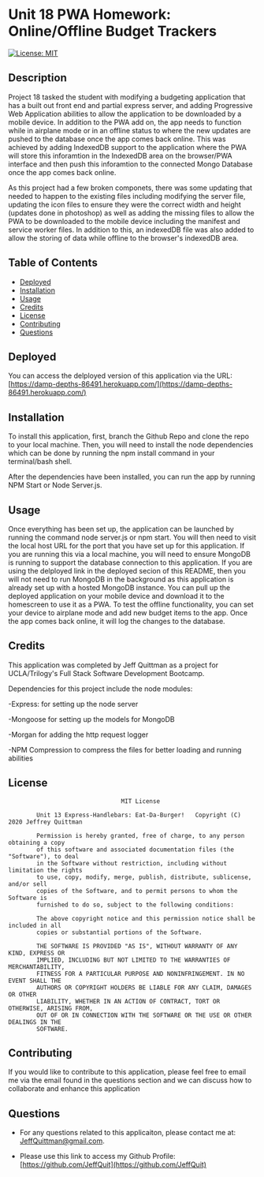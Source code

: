 # Unit 18 PWA Homework: Online/Offline Budget Trackers

[![License: MIT](https://img.shields.io/badge/License-MIT-yellow.svg)](https://opensource.org/licenses/MIT)

## Description

Project 18 tasked the student with modifying a budgeting application that has a built out front end and partial express server, and adding Progressive Web Application abilities to allow the application to be downloaded by a mobile device. In addition to the PWA add on, the app needs to function while in airplane mode or in an offline status to where the new updates are pushed to the database once the app comes back online. This was achieved by adding IndexedDB support to the application where the PWA will store this inforamtion in the IndexedDB area on the browser/PWA interface and then push this inforamtion to the connected Mongo Database once the app comes back online. 

As this project had a few broken componets, there was some updating that needed to happen to the existing files including modifying the server file, updating the icon files to ensure they were the correct width and height (updates done in photoshop) as well as adding the missing files to allow the PWA to be downloaded to the mobile device including the manifest and service worker files. In addition to this, an indexedDB file was also added to allow the storing of data while offline to the browser's indexedDB area. 

## Table of Contents

-   [Deployed](#deployed)
-   [Installation](#installation)
-   [Usage](#usage)
-   [Credits](#credits)
-   [License](#license)
-   [Contributing](#contributing)
-   [Questions](#questions)

## Deployed

You can access the delployed version of this application via the URL: [https://damp-depths-86491.herokuapp.com/](https://damp-depths-86491.herokuapp.com/)

## Installation

To install this application, first, branch the Github Repo and clone the repo to your local machine. Then, you will need to install the node dependencies which can be done by running the npm install command in your terminal/bash shell.

After the dependencies have been installed, you can run the app by running NPM Start or Node Server.js. 

## Usage

Once everything has been set up, the application can be launched by running the command node server.js or npm start. You will then need to visit the local host URL for the port that you have set up
for this application. If you are running this via a local machine, you will need to ensure MongoDB is running to support the database connection to this application. If you are using the delployed link in the deployed secion of this README, then you will not need to run MongoDB in the background as this application is already set up with a hosted MongoDB instance. You can pull up the deployed application on your mobile device and download it to the homescreen to use it as a PWA. To test the offline functionality, you can set your device to airplane mode and add new budget items to the app. Once the app comes back online, it will log the changes to the database.  

## Credits

This application was completed by Jeff Quittman as a project for UCLA/Trilogy's Full Stack Software Development Bootcamp.

Dependencies for this project include the node modules:

-Express: for setting up the node server

-Mongoose for setting up the models for MongoDB

-Morgan for adding the http request logger

-NPM Compression to compress the files for better loading and running abilities

## License

    								MIT License

    		Unit 13 Express-Handlebars: Eat-Da-Burger!   Copyright (C) 2020 Jeffrey Quittman

    		Permission is hereby granted, free of charge, to any person obtaining a copy
    		of this software and associated documentation files (the "Software"), to deal
    		in the Software without restriction, including without limitation the rights
    		to use, copy, modify, merge, publish, distribute, sublicense, and/or sell
    		copies of the Software, and to permit persons to whom the Software is
    		furnished to do so, subject to the following conditions:

    		The above copyright notice and this permission notice shall be included in all
    		copies or substantial portions of the Software.

    		THE SOFTWARE IS PROVIDED "AS IS", WITHOUT WARRANTY OF ANY KIND, EXPRESS OR
    		IMPLIED, INCLUDING BUT NOT LIMITED TO THE WARRANTIES OF MERCHANTABILITY,
    		FITNESS FOR A PARTICULAR PURPOSE AND NONINFRINGEMENT. IN NO EVENT SHALL THE
    		AUTHORS OR COPYRIGHT HOLDERS BE LIABLE FOR ANY CLAIM, DAMAGES OR OTHER
    		LIABILITY, WHETHER IN AN ACTION OF CONTRACT, TORT OR OTHERWISE, ARISING FROM,
    		OUT OF OR IN CONNECTION WITH THE SOFTWARE OR THE USE OR OTHER DEALINGS IN THE
    		SOFTWARE.

## Contributing

If you would like to contribute to this application, please feel free to email me via the email found in the questions section and we can discuss how to collaborate and enhance this application


## Questions

-   For any questions related to this applicaiton, please contact me at: JeffQuittman@gmail.com.

-   Please use this link to access my Github Profile: [https://github.com/JeffQuit](https://github.com/JeffQuit)
